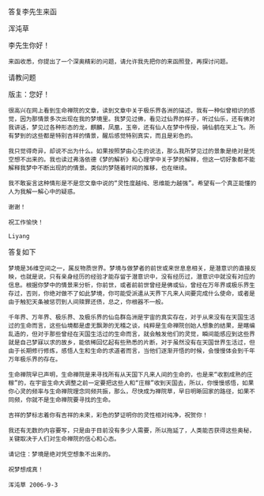 答复李先生来函 

浑沌草


李先生你好！

    来函收悉，你提出了一个深奥精彩的问题，请允许我先把你的来函照登，再探讨问题。


请教问题

版主：您好！

    很高兴在网上看到生命禅院的文章，读到文章中关于极乐界各洲的描述，我有一种似曾相识的感觉，因为那情景多次出现在我的梦境里。我梦见过佛，看见过仙界的样子，听过仙乐，还有佛对我讲话，梦见过各种形态的龙，麒麟，凤凰，玉帝，还有仙人在梦中传授，骑仙鹤在天上飞。所有梦到的这些都是特别吉祥的情景，醒后感觉特别真实，而且是彩色的。

    我只觉得奇异，却说不出为什么。如果按照梦由心生的说法，那么我所梦见过的景象是绝对是凭空想不出来的。我也读过弗洛依德《梦的解析》和心理学中关于梦的解释，但这一切好象都不能解释我梦中不断出现的的情景。类似的梦随着时间的推移，也在继续。

    我不敢妄言这种情形是不是您文章中说的“灵性度越纯、思维能力越强”。希望有一个真正能懂的人为我解一解心中的疑惑。

    谢谢！

    祝工作愉快！

    Liyang


答复如下

    梦境是36维空间之一，属反物质世界。梦境与做梦者的前世或来世息息相关，是潜意识的直接反映，也就是说，只有亲身经历的经验才能存留于潜意识中，没有经历过，潜意识中就没有对应的信息。根据你梦中的情景来分析，你前世，或者前前世曾经是佛或仙，曾经在万年界或极乐界生存过，否则，你绝对做不了如此梦境，你可能受派遣从天界下凡来人间要完成什么使命，或者是由于触犯天条被惩罚到人间赎罪还债，总之，你根器不一般。

    千年界、万年界、极乐界、及极乐界的仙岛群岛洲是宇宙的真实存在，对于从来没有在天国生活过的生命而言，这些仙境都是虚无飘渺的无稽之谈，纯粹是生命禅院创始人想象的结果，是瞎编乱造的，但对于那些曾经在天国生活过的生命而言，就会触发他们的灵觉，瞬间能感应到这些界就是自己梦寐以求的故乡，能依稀回忆起有些熟悉的片断，对于虽然没有在天国世界生活过，但由于长期修行修炼，感悟人生和生命的求道者而言，当他们逐渐开悟的时候，会慢慢体会到千年万年极乐界的存在。

    生命禅院早已声明，生命禅院是来寻找所有从天国下凡来人间的生命的，也是来“收割成熟的庄稼”的，在宇宙生命大调整之前一定要把这些人和“庄稼”收到天国去，所以，你慢慢感悟，如果你心灵的频率与生命禅院理念同频共振，那么，尽快成为禅院草，早日明晰回家的路径，如果不同频，你就不是生命禅院要寻找的生命。

    吉祥的梦标志着你有吉祥的未来，彩色的梦证明你的灵性相对纯净，祝贺你！

    我还有无数的内容要写，只是由于目前没有多少人需要，所以拖延了，人类能否获得这些奥秘，关键取决于人们对生命禅院的信心和心态。

    请记住：梦境是绝对凭空想象不出来的。

    祝梦想成真！

    浑沌草 2006-9-3



